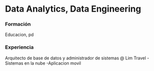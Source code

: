 # Data Analytics, Data Engineering

### Formación
Educacion, pd

### Experiencia
Arquitecto de base de datos y administrador de sistemas @ Lim Travel
-Sistemas en la nube
-Aplicacion movil
